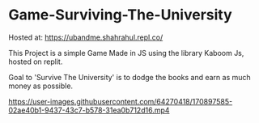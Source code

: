 # Game-Surviving-The-University
Hosted at: https://ubandme.shahrahul.repl.co/

This Project is a simple Game Made in JS using the library Kaboom Js, hosted on replit. 

Goal to 'Survive The University' is to dodge the books and earn as much money as possible. 




https://user-images.githubusercontent.com/64270418/170897585-02ae40b1-9437-43c7-b578-31ea0b712d16.mp4

